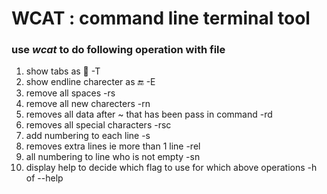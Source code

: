 # WCAT : command line terminal tool

### use  ***wcat*** to do following operation with file

1. show tabs as 💊 -T
2. show endline charecter as 🔚 -E
3. remove all spaces  -rs
4. remove all new charecters -rn
5. removes all data after ~ that has been pass in command -rd
6. removes all special characters -rsc
7. add numbering to each line -s
8. removes extra lines ie more than 1 line -rel
9. all numbering to line who is not empty -sn
10. display help to decide which flag to use for which above operations -h of --help